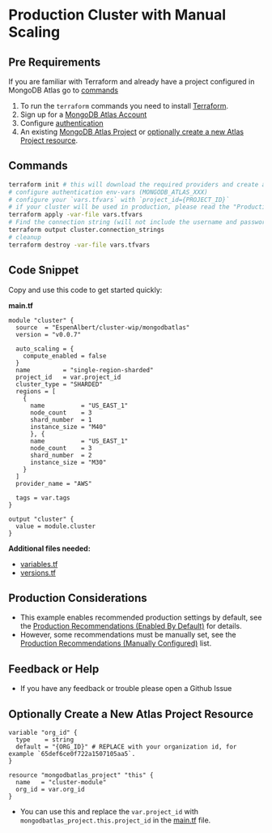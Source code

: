 <!-- This file is used to generate the examples/README.md files -->
# Production Cluster with Manual Scaling

## Pre Requirements
If you are familiar with Terraform and already have a project configured in MongoDB Atlas go to [commands](#commands)

1. To run the `terraform` commands you need to install [Terraform](https://developer.hashicorp.com/terraform/install).
2. Sign up for a [MongoDB Atlas Account](https://www.mongodb.com/products/integrations/hashicorp-terraform)
3. Configure [authentication](https://registry.terraform.io/providers/mongodb/mongodbatlas/latest/docs#authentication)
4. An existing [MongoDB Atlas Project](https://registry.terraform.io/providers/mongodb/mongodbatlas/latest/docs/resources/project) or [optionally create a new Atlas Project resource](#optionally-create-a-new-atlas-project-resource).

## Commands
```sh
terraform init # this will download the required providers and create a `terraform.lock.hcl` file.
# configure authentication env-vars (MONGODB_ATLAS_XXX)
# configure your `vars.tfvars` with `project_id={PROJECT_ID}`
# if your cluster will be used in production, please read the "Production Considerations" below
terraform apply -var-file vars.tfvars
# Find the connection string (will not include the username and password, see the [database_user](https://registry.terraform.io/providers/mongodb/mongodbatlas/latest/docs/resources/database_user) documentation to configure your app's access)
terraform output cluster.connection_strings
# cleanup
terraform destroy -var-file vars.tfvars
```

## Code Snippet

Copy and use this code to get started quickly:

**main.tf**
```hcl
module "cluster" {
  source  = "EspenAlbert/cluster-wip/mongodbatlas"
  version = "v0.0.7"

  auto_scaling = {
    compute_enabled = false
  }
  name         = "single-region-sharded"
  project_id   = var.project_id
  cluster_type = "SHARDED"
  regions = [
    {
      name          = "US_EAST_1"
      node_count    = 3
      shard_number  = 1
      instance_size = "M40"
      }, {
      name          = "US_EAST_1"
      node_count    = 3
      shard_number  = 2
      instance_size = "M30"
    }
  ]
  provider_name = "AWS"

  tags = var.tags
}

output "cluster" {
  value = module.cluster
}
```

**Additional files needed:**
- [variables.tf](https://github.com/EspenAlbert/terraform-mongodbatlas-cluster-wip/blob/v0.0.7/examples/02_production_cluster_with_manual_scaling/variables.tf)
- [versions.tf](https://github.com/EspenAlbert/terraform-mongodbatlas-cluster-wip/blob/v0.0.7/examples/02_production_cluster_with_manual_scaling/versions.tf)

## Production Considerations
- This example enables recommended production settings by default, see the [Production Recommendations (Enabled By Default)](https://github.com/EspenAlbert/terraform-mongodbatlas-cluster-wip/blob/v0.0.7/README.md#production-recommendations-enabled-by-default) for details.
- However, some recommendations must be manually set, see the [Production Recommendations (Manually Configured)](https://github.com/EspenAlbert/terraform-mongodbatlas-cluster-wip/blob/v0.0.7/README.md#production-recommendations-manually-configured) list.

## Feedback or Help
- If you have any feedback or trouble please open a Github Issue

## Optionally Create a New Atlas Project Resource
```hcl
variable "org_id" {
  type    = string
  default = "{ORG_ID}" # REPLACE with your organization id, for example `65def6ce0f722a1507105aa5`.
}

resource "mongodbatlas_project" "this" {
  name   = "cluster-module"
  org_id = var.org_id
}
```

- You can use this and replace the `var.project_id` with `mongodbatlas_project.this.project_id` in the [main.tf](https://github.com/EspenAlbert/terraform-mongodbatlas-cluster-wip/blob/v0.0.7/examples/02_production_cluster_with_manual_scaling/main.tf) file.
